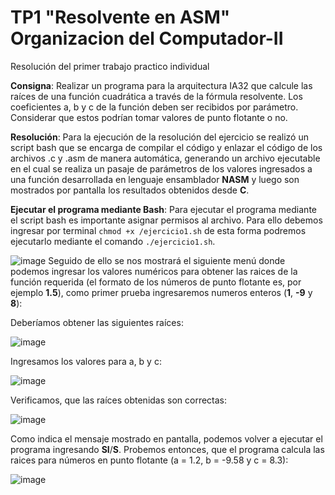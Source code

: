 # TP1 "Resolvente en ASM" Organizacion del Computador-II
Resolución del primer trabajo practico individual


**Consigna**: Realizar un programa para la arquitectura IA32 que calcule las raíces de una función
cuadrática a través de la fórmula resolvente. Los coeficientes a, b y c de la función
deben ser recibidos por parámetro. Considerar que estos podrían tomar valores de
punto flotante o no.

**Resolución**: Para la ejecución de la resolución del ejercicio se realizó un script bash que se encarga de compilar el código y enlazar el código de los archivos .c y .asm de manera automática, generando un archivo ejecutable en el cual se realiza un pasaje de parámetros de los valores ingresados a una función desarrollada en lenguaje ensamblador **NASM** y luego son mostrados por pantalla los resultados obtenidos desde **C**.

**Ejecutar el programa mediante Bash**:
Para ejecutar el programa mediante el script bash es importante asignar permisos al archivo. Para ello debemos ingresar por terminal ```chmod +x /ejercicio1.sh``` de esta forma podremos ejecutarlo mediante el comando ```./ejercicio1.sh```. 

![image](https://user-images.githubusercontent.com/54609896/116950958-f908bc00-ac5c-11eb-9bb1-3cbdf86d83a4.png)
Seguido de ello se nos mostrará el siguiente menú donde podemos ingresar los valores numéricos para obtener las raices de la función requerida (el formato de los números de punto flotante es, por ejemplo **1.5**), como primer prueba ingresaremos numeros enteros (**1**, **-9** y **8**):

Deberíamos obtener las siguientes raíces:

![image](https://user-images.githubusercontent.com/54609896/117232518-b29b9480-adf7-11eb-9fe9-2c018ad68dd0.png)

Ingresamos los valores para a, b y c:

![image](https://user-images.githubusercontent.com/54609896/117231824-62700280-adf6-11eb-85b7-da64e98cb239.png)

Verificamos, que las raíces obtenidas son correctas:

![image](https://user-images.githubusercontent.com/54609896/117232710-12923b00-adf8-11eb-99e6-d9efb3dc98e8.png)

Como indica el mensaje mostrado en pantalla, podemos volver a ejecutar el programa ingresando **SI**/**S**. Probemos entonces, que el programa calcula las raices para números en punto flotante (a = 1.2, b = -9.58 y c = 8.3):

![image](https://user-images.githubusercontent.com/54609896/117233538-ad3f4980-adf9-11eb-8115-75289f4ebdbe.png)





